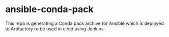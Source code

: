 # ansible-conda-pack
This repo is generating a Conda pack archive for Ansible which is deployed to Artifactory ro be used in ci/cd using Jenkins
